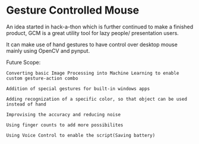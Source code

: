 # Gesture Controlled Mouse

  An idea started in hack-a-thon which is further continued to make a finished product, GCM is a great utility tool for lazy people/ presentation users.
  
  
  It can make use of hand gestures to have control over desktop mouse mainly using OpenCV and pynput.
  
  Future Scope:
  
    Converting basic Image Processing into Machine Learning to enable custom gesture-action combo
  
    Addition of special gestures for built-in windows apps
    
    Adding recognization of a specific color, so that object can be used instead of hand
    
    Improvising the accuracy and reducing noise
    
    Using finger counts to add more possibilites
    
    Using Voice Control to enable the script(Saving battery)
